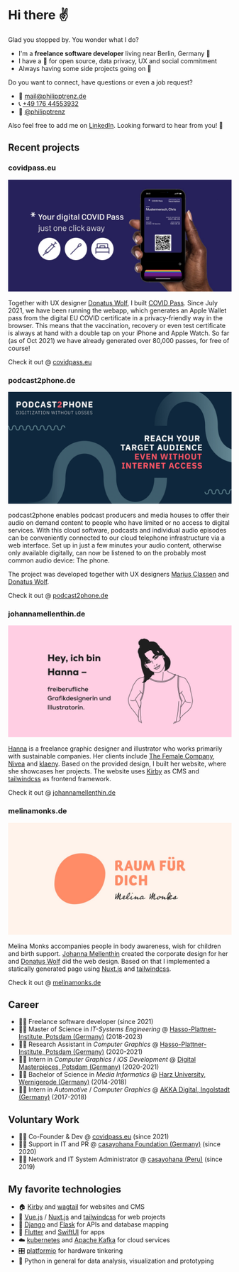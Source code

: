 # Hi there ✌️

Glad you stopped by. You wonder what I do?

* I'm a **freelance software developer** living near Berlin, Germany 📍
* I have a 💚 for open source, data privacy, UX and social commitment
* Always having some side projects going on 🤗



Do you want to connect, have questions or even a job request? 

* 📧 [mail@philipptrenz.de](mailto:mail@philipptrenz.de)
* 📞 [+49 176 44553932](tel:+4917644553932)
* 💬 <a rel="me" href="https://mastodon.social/@philipptrenz">@philipptrenz</a>

Also feel free to add me on [LinkedIn](https://www.linkedin.com/in/philipptrenz/). Looking forward to hear from you! 🖖



## Recent projects

### covidpass.eu 

![COVID Pass - just a click away in your iOS Apple Wallet](images/og-covidpass.jpg)

Together with UX designer [Donatus Wolf](https://www.linkedin.com/in/donatuswolf/), I built [COVID Pass](https://github.com/philipptrenz/covidpass). Since July 2021, we have been running the webapp, which generates an Apple Wallet pass from the digital EU COVID certificate in a privacy-friendly way in the browser. This means that the vaccination, recovery or even test certificate is always at hand with a double tap on your iPhone and Apple Watch. So far (as of Oct 2021) we have already generated over 80,000 passes, for free of course!

Check it out @ [covidpass.eu](https://covidpass.eu/)



### podcast2phone.de

![podcast2phone - digitization without losses](images/og-podcast2phone.jpg)

podcast2phone enables podcast producers and media houses to offer their audio on demand content to people who have limited or no access to digital services. With this cloud software, podcasts and individual audio episodes can be conveniently connected to our cloud telephone infrastructure via a web interface. Set up in just a few minutes your audio content, otherwise only available digitally, can now be listened to on the probably most common audio device: The phone.

The project was developed together with UX designers [Marius Classen](https://www.linkedin.com/in/claßen/) and [Donatus Wolf](https://www.linkedin.com/in/donatuswolf/).

Check it out @ [podcast2phone.de](https://podcast2phone.de)



### johannamellenthin.de

![Johanna Mellenthin Open Graph Image](images/og-johannamellenthin.jpg)

[Hanna](https://www.linkedin.com/in/johannamellenthin/) is a freelance graphic designer and illustrator who works primarily with sustainable companies. Her clients include [The Female Company](https://www.thefemalecompany.com), [Nivea](https://www.nivea.com) and [klaeny](http://klaeny.de). Based on the provided design, I built her website, where she showcases her projects. The website uses [Kirby](https://github.com/getkirby/kirby) as CMS and [tailwindcss](https://github.com/tailwindlabs/tailwindcss) as frontend framework.

Check it out @ [johannamellenthin.de](https://johannamellenthin.de/)



### melinamonks.de

![Melina Monks Open Graph Image](images/og-melinamonks.jpg)

Melina Monks accompanies people in body awareness, wish for children and birth support. [Johanna Mellenthin](https://www.linkedin.com/in/johannamellenthin/) created the corporate design for her and [Donatus Wolf](https://www.linkedin.com/in/donatuswolf/) did the web design. Based on that I implemented a statically generated page using [Nuxt.js](https://github.com/nuxt/nuxt.js) and [tailwindcss](https://github.com/tailwindlabs/tailwindcss).

Check it out @ [melinamonks.de](https://melinamonks.de)



## Career

* 👨‍💼 Freelance software developer (since 2021)
* 👨‍🎓 Master of Science in *IT-Systems Engineering* @ [Hasso-Plattner-Institute, Potsdam (Germany)](https://hpi.de/en/) (2018-2023)
* 👨‍🔬 Research Assistant in *Computer Graphics* @ [Hasso-Plattner-Institute, Potsdam (Germany)](https://hpi.de/doellner/home.html) (2020-2021)
* 👨‍💻 Intern in *Computer Graphics* / *iOS Development* @ [Digital Masterpieces, Potsdam (Germany)](https://www.digitalmasterpieces.com) (2020-2021)
* 👨‍🎓 Bachelor of Science in *Media Informatics* @ [Harz University, Wernigerode (Germany)](https://www.hs-harz.de/en/) (2014-2018) 
* 👨‍💻 Intern in *Automotive* / *Computer Graphics* @ [AKKA Digital, Ingolstadt (Germany)](https://www.akka-technologies.com/sector/empower-your-activities-with-digital-technologies/) (2017-2018) 



## Voluntary Work

* 💁‍♂️ Co-Founder & Dev @ [covidpass.eu](https://covidpass.eu) (since 2021)
* 🙆‍♂️ Support in IT and PR @ [casayohana Foundation (Germany)](https://casayohana.org) (since 2020)
* 🙋‍♂️ Network and IT System Administrator @ [casayohana (Peru)](https://casayohana.org) (since 2019)



## My favorite technologies

* 🏠 [Kirby](https://github.com/getkirby/kirby) and [wagtail](https://github.com/wagtail/wagtail) for websites and CMS
* 👔 [Vue.js](https://github.com/vuejs/vue) / [Nuxt.js](https://github.com/nuxt/nuxt.js) and [tailwindcss](https://github.com/tailwindlabs/tailwindcss) for web projects
* 📡 [Django](https://github.com/django/django) and [Flask](https://github.com/pallets/flask) for APIs and database mapping
* 📱 [Flutter](https://github.com/flutter/flutter) and [SwiftUI](https://developer.apple.com/xcode/swiftui/) for apps
* ☁️ [kubernetes](https://kubernetes.io/de/) and [Apache Kafka](https://kafka.apache.org) for cloud services
* 🎛 [platformio](https://platformio.org) for hardware tinkering
* 🐍 Python in general for data analysis, visualization and prototyping
